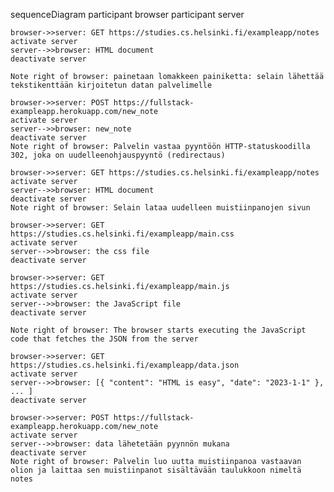 sequenceDiagram
    participant browser
    participant server

    browser->>server: GET https://studies.cs.helsinki.fi/exampleapp/notes
    activate server
    server-->>browser: HTML document
    deactivate server

    Note right of browser: painetaan lomakkeen painiketta: selain lähettää tekstikenttään kirjoitetun datan palvelimelle

    browser->>server: POST https://fullstack-exampleapp.herokuapp.com/new_note
    activate server
    server-->>browser: new_note
    deactivate server
    Note right of browser: Palvelin vastaa pyyntöön HTTP-statuskoodilla 302, joka on uudelleenohjauspyyntö (redirectaus)

    browser->>server: GET https://studies.cs.helsinki.fi/exampleapp/notes
    activate server
    server-->>browser: HTML document
    deactivate server
    Note right of browser: Selain lataa uudelleen muistiinpanojen sivun

    browser->>server: GET https://studies.cs.helsinki.fi/exampleapp/main.css
    activate server
    server-->>browser: the css file
    deactivate server
    
    browser->>server: GET https://studies.cs.helsinki.fi/exampleapp/main.js
    activate server
    server-->>browser: the JavaScript file
    deactivate server
    
    Note right of browser: The browser starts executing the JavaScript code that fetches the JSON from the server
    
    browser->>server: GET https://studies.cs.helsinki.fi/exampleapp/data.json
    activate server
    server-->>browser: [{ "content": "HTML is easy", "date": "2023-1-1" }, ... ]
    deactivate server    

    browser->>server: POST https://fullstack-exampleapp.herokuapp.com/new_note
    activate server
    server-->>browser: data lähetetään pyynnön mukana
    deactivate server
    Note right of browser: Palvelin luo uutta muistiinpanoa vastaavan olion ja laittaa sen muistiinpanot sisältävään taulukkoon nimeltä notes